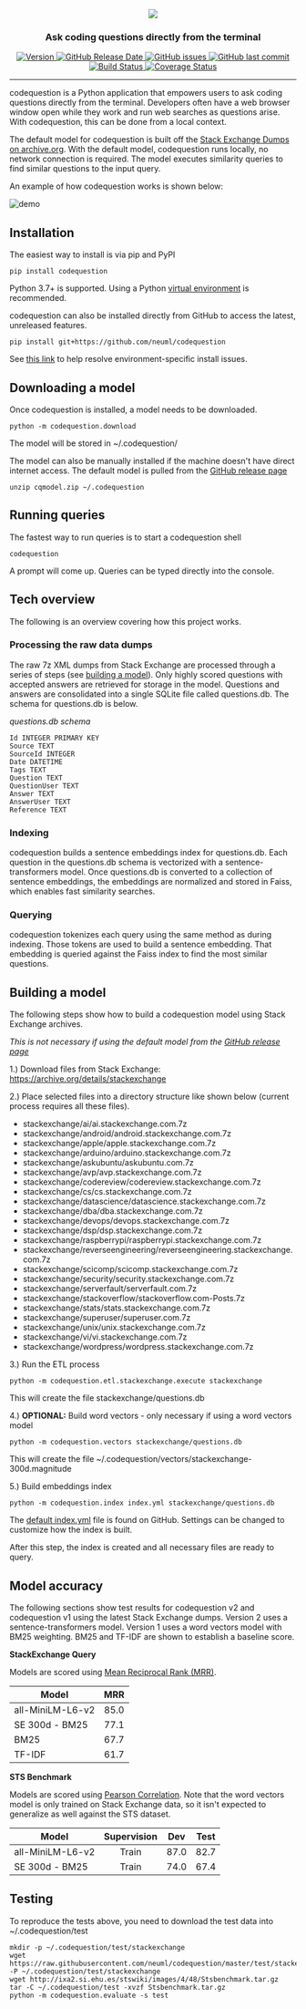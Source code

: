 <p align="center">
    <img src="https://raw.githubusercontent.com/neuml/codequestion/master/logo.png"/>
</p>

<h3 align="center">
    <p>Ask coding questions directly from the terminal</p>
</h3>

<p align="center">
    <a href="https://github.com/neuml/codequestion/releases">
        <img src="https://img.shields.io/github/release/neuml/codequestion.svg?style=flat&color=success" alt="Version"/>
    </a>
    <a href="https://github.com/neuml/codequestion/releases">
        <img src="https://img.shields.io/github/release-date/neuml/codequestion.svg?style=flat&color=blue" alt="GitHub Release Date"/>
    </a>
    <a href="https://github.com/neuml/codequestion/issues">
        <img src="https://img.shields.io/github/issues/neuml/codequestion.svg?style=flat&color=success" alt="GitHub issues"/>
    </a>
    <a href="https://github.com/neuml/codequestion">
        <img src="https://img.shields.io/github/last-commit/neuml/codequestion.svg?style=flat&color=blue" alt="GitHub last commit"/>
    </a>
    <a href="https://github.com/neuml/codequestion/actions?query=workflow%3Abuild">
        <img src="https://github.com/neuml/codequestion/workflows/build/badge.svg" alt="Build Status"/>
    </a>
    <a href="https://coveralls.io/github/neuml/codequestion?branch=master">
        <img src="https://img.shields.io/coveralls/github/neuml/codequestion" alt="Coverage Status">
    </a>
</p>

-------------------------------------------------------------------------------------------------------------------------------------------------------

codequestion is a Python application that empowers users to ask coding questions directly from the terminal. Developers often have a web browser window open while they work and run web searches as questions arise. With codequestion, this can be done from a local context.

The default model for codequestion is built off the [Stack Exchange Dumps on archive.org](https://archive.org/details/stackexchange). With the default model, codequestion runs locally, no network connection is required. The model executes similarity queries to find similar questions to the input query.

An example of how codequestion works is shown below:

![demo](https://raw.githubusercontent.com/neuml/codequestion/master/demo.gif)

## Installation
The easiest way to install is via pip and PyPI

```
pip install codequestion
```

Python 3.7+ is supported. Using a Python [virtual environment](https://docs.python.org/3/library/venv.html) is recommended.

codequestion can also be installed directly from GitHub to access the latest, unreleased features.

```
pip install git+https://github.com/neuml/codequestion
```

See [this link](https://neuml.github.io/txtai/install/#environment-specific-prerequisites) to help resolve environment-specific install issues.

## Downloading a model

Once codequestion is installed, a model needs to be downloaded.

```
python -m codequestion.download
```

The model will be stored in ~/.codequestion/

The model can also be manually installed if the machine doesn't have direct internet access. The default model is pulled from the [GitHub release page](https://github.com/neuml/codequestion/releases)

```
unzip cqmodel.zip ~/.codequestion
```

## Running queries

The fastest way to run queries is to start a codequestion shell

```
codequestion
```

A prompt will come up. Queries can be typed directly into the console.

## Tech overview
The following is an overview covering how this project works.

### Processing the raw data dumps
The raw 7z XML dumps from Stack Exchange are processed through a series of steps (see [building a model](#building-a-model)). Only highly scored questions with accepted answers are retrieved for storage in the model. Questions and answers are consolidated into a single SQLite file called questions.db. The schema for questions.db is below.

*questions.db schema*

    Id INTEGER PRIMARY KEY
    Source TEXT
    SourceId INTEGER
    Date DATETIME
    Tags TEXT
    Question TEXT
    QuestionUser TEXT
    Answer TEXT
    AnswerUser TEXT
    Reference TEXT

### Indexing
codequestion builds a sentence embeddings index for questions.db. Each question in the questions.db schema is vectorized with a sentence-transformers model. Once questions.db is converted to a collection of sentence embeddings, the embeddings are normalized and stored in Faiss, which enables fast similarity searches.

### Querying
codequestion tokenizes each query using the same method as during indexing. Those tokens are used to build a sentence embedding. That embedding is queried against the Faiss index to find the most similar questions.

## Building a model
The following steps show how to build a codequestion model using Stack Exchange archives.

_This is not necessary if using the default model from the [GitHub release page](https://github.com/neuml/codequestion/releases)_

1.) Download files from Stack Exchange: https://archive.org/details/stackexchange

2.) Place selected files into a directory structure like shown below (current process requires all these files).

- stackexchange/ai/ai.stackexchange.com.7z
- stackexchange/android/android.stackexchange.com.7z
- stackexchange/apple/apple.stackexchange.com.7z
- stackexchange/arduino/arduino.stackexchange.com.7z
- stackexchange/askubuntu/askubuntu.com.7z
- stackexchange/avp/avp.stackexchange.com.7z
- stackexchange/codereview/codereview.stackexchange.com.7z
- stackexchange/cs/cs.stackexchange.com.7z
- stackexchange/datascience/datascience.stackexchange.com.7z
- stackexchange/dba/dba.stackexchange.com.7z
- stackexchange/devops/devops.stackexchange.com.7z
- stackexchange/dsp/dsp.stackexchange.com.7z
- stackexchange/raspberrypi/raspberrypi.stackexchange.com.7z
- stackexchange/reverseengineering/reverseengineering.stackexchange.com.7z
- stackexchange/scicomp/scicomp.stackexchange.com.7z
- stackexchange/security/security.stackexchange.com.7z
- stackexchange/serverfault/serverfault.com.7z
- stackexchange/stackoverflow/stackoverflow.com-Posts.7z
- stackexchange/stats/stats.stackexchange.com.7z
- stackexchange/superuser/superuser.com.7z
- stackexchange/unix/unix.stackexchange.com.7z
- stackexchange/vi/vi.stackexchange.com.7z
- stackexchange/wordpress/wordpress.stackexchange.com.7z

3.) Run the ETL process

```
python -m codequestion.etl.stackexchange.execute stackexchange
```

This will create the file stackexchange/questions.db

4.) __OPTIONAL:__ Build word vectors - only necessary if using a word vectors model

```
python -m codequestion.vectors stackexchange/questions.db
```

This will create the file ~/.codequestion/vectors/stackexchange-300d.magnitude

5.) Build embeddings index

```
python -m codequestion.index index.yml stackexchange/questions.db
```

The [default index.yml](https://raw.githubusercontent.com/neuml/codequestion/master/config/index.yml) file is found on GitHub. Settings can be changed to customize how the index is built.

After this step, the index is created and all necessary files are ready to query.

## Model accuracy
The following sections show test results for codequestion v2 and codequestion v1 using the latest Stack Exchange dumps. Version 2 uses a sentence-transformers model. Version 1 uses a word vectors model with BM25 weighting. BM25 and TF-IDF are shown to establish a baseline score.

**StackExchange Query**

Models are scored using [Mean Reciprocal Rank (MRR)](https://en.wikipedia.org/wiki/Mean_reciprocal_rank).

| Model               | MRR   |
| ------------------- | :---: |
| all-MiniLM-L6-v2    | 85.0  |
| SE 300d - BM25      | 77.1  |
| BM25                | 67.7  |
| TF-IDF              | 61.7  |

**STS Benchmark**

Models are scored using [Pearson Correlation](https://en.wikipedia.org/wiki/Pearson_correlation_coefficient). Note that the word vectors model is only trained on Stack Exchange data, so it isn't expected to generalize as well against the STS dataset.

| Model            | Supervision   | Dev   | Test  |
| ---------------- | :-----------: | :---: | :---: |
| all-MiniLM-L6-v2 | Train         | 87.0  | 82.7  |
| SE 300d - BM25   | Train         | 74.0  | 67.4  |

## Testing
To reproduce the tests above, you need to download the test data into ~/.codequestion/test

    mkdir -p ~/.codequestion/test/stackexchange
    wget https://raw.githubusercontent.com/neuml/codequestion/master/test/stackexchange/query.txt -P ~/.codequestion/test/stackexchange
    wget http://ixa2.si.ehu.es/stswiki/images/4/48/Stsbenchmark.tar.gz
    tar -C ~/.codequestion/test -xvzf Stsbenchmark.tar.gz
    python -m codequestion.evaluate -s test
